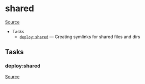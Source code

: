 <!-- DO NOT EDIT THIS FILE! -->
<!-- Instead edit recipe/deploy/shared.php -->
<!-- Then run bin/docgen -->

# shared

[Source](/recipe/deploy/shared.php)



* Tasks
  * [`deploy:shared`](#deploy:shared) — Creating symlinks for shared files and dirs


## Tasks
### deploy:shared
[Source](/recipe/deploy/shared.php#L7)




